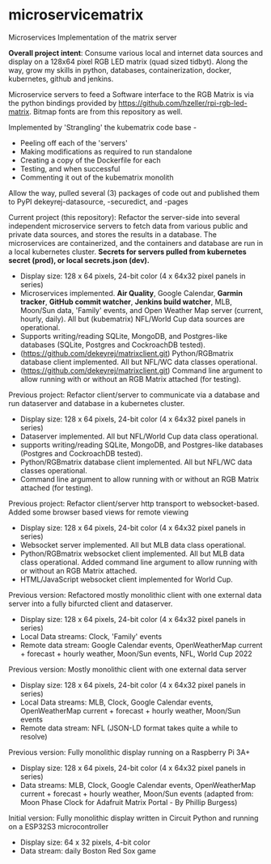 # microservicematrix
Microservices Implementation of the matrix server

<b>Overall project intent</b>: Consume various local and internet data sources and display on a 128x64 pixel RGB LED matrix (quad sized tidbyt). Along the way, grow my skills in python, databases, containerization, docker, kubernetes, github and jenkins.

Microservice servers to feed a Software interface to the RGB Matrix is via the python bindings provided by https://github.com/hzeller/rpi-rgb-led-matrix. Bitmap fonts are from this repository as well.

Implemented by 'Strangling' the kubematrix code base - 
- Peeling off each of the 'servers'
- Making modifications as required to run standalone
- Creating a copy of the Dockerfile for each
- Testing, and when successful
- Commenting it out of the kubematrix monolith

Allow the way, pulled several (3) packages of code out and published them to PyPI dekeyrej-datasource, -securedict, and -pages

Current project (this repository): Refactor the server-side into several independent microservice servers to fetch data from various public and private data sources, and stores the results in a database.  The microservices are containerized, and the containers and database are run in a local kubernetes cluster. **Secrets for servers pulled from kubernetes secret (prod), or local secrets.json (dev).**
- Display size: 128 x 64 pixels, 24-bit color (4 x 64x32 pixel panels in series)
- Microservices implemented.  **Air Quality**, Google Calendar, **Garmin tracker**, **GitHub commit watcher**, **Jenkins build watcher**, MLB, Moon/Sun data, 'Family' events, and Open Weather Map server (current, hourly, daily). All but (kubematrix) NFL/World Cup data sources are operational.
- Supports writing/reading SQLite, MongoDB, and Postgres-like databases (SQLite, Postgres and CockroachDB tested).
- (https://github.com/dekeyrej/matrixclient.git) Python/RGBmatrix database client implemented. All but NFL/WC data classes operational.
- (https://github.com/dekeyrej/matrixclient.git) Command line argument to allow running with or without an RGB Matrix attached (for testing).

Previous project: Refactor client/server to communicate via a database and run dataserver and database in a kubernetes cluster.
- Display size: 128 x 64 pixels, 24-bit color (4 x 64x32 pixel panels in series)
- Dataserver implemented.  All but NFL/World Cup data class operational.
- supports writing/reading SQLite, MongoDB, and Postgres-like databases (Postgres and CockroachDB tested).
- Python/RGBmatrix database client implemented. All but NFL/WC data classes operational.
- Command line argument to allow running with or without an RGB Matrix attached (for testing).

Previous project: Refactor client/server http transport to websocket-based. Added some browser based views for remote viewing
- Display size: 128 x 64 pixels, 24-bit color (4 x 64x32 pixel panels in series)
- Websocket server implemented.  All but MLB data class operational.
- Python/RGBmatrix websocket client implemented. All but MLB data class operational. Added command line argument to allow running with or without an RGB Matrix attached.
- HTML/JavaScript websocket client implemented for World Cup.

Previous version: Refactored mostly monolithic client with one external data server into a fully bifurcted client and dataserver.
- Display size: 128 x 64 pixels, 24-bit color (4 x 64x32 pixel panels in series)
- Local Data streams: Clock, 'Family' events
- Remote data stream: Google Calendar events, OpenWeatherMap current + forecast + hourly weather, Moon/Sun events, NFL, World Cup 2022

Previous version: Mostly monolithic client with one external data server
- Display size: 128 x 64 pixels, 24-bit color (4 x 64x32 pixel panels in series)
- Local Data streams: MLB, Clock, Google Calendar events, OpenWeatherMap current + forecast + hourly weather, Moon/Sun events
- Remote data stream: NFL (JSON-LD format takes quite a while to resolve)

Previous version: Fully monolithic display running on a Raspberry Pi 3A+
- Display size: 128 x 64 pixels, 24-bit color (4 x 64x32 pixel panels in series)
- Data streams: MLB, Clock, Google Calendar events, OpenWeatherMap current + forecast + hourly weather, Moon/Sun events (adapted from: Moon Phase Clock for Adafruit Matrix Portal - By Phillip Burgess)

Initial version: Fully monolithic display written in Circuit Python and running on a ESP32S3 microcontroller
- Display size: 64 x 32 pixels, 4-bit color
- Data stream: daily Boston Red Sox game
